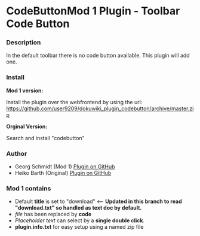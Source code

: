 # CodeButtonMod 1 Plugin - Toolbar Code Button



### Description

In the default toolbar there is no code button available. This plugin will add one.

### Install

**Mod 1 version:**

Install the plugin over the webfrontend by using the url:  
https://github.com/user9209/dokuwiki_plugin_codebutton/archive/master.zip

**Orginal Version:**

Search and install "codebutton"

### Author

- Georg Schmidt (Mod 1) [Plugin on GitHub](https://github.com/user9209/dokuwiki_plugin_codebutton)
- Heiko Barth (Original) [Plugin on GitHub](https://github.com/casperklein/dokuwiki_plugin_codebutton)

### Mod 1 contains

- Default **title** is set to "download"  <-- **Updated in this branch to read "download.txt" so handled as text doc by default.**
- *file* has been replaced by **code**
- *Placeholder text* can select by a **single double click**.
- **plugin.info.txt** for easy setup using a named zip file
